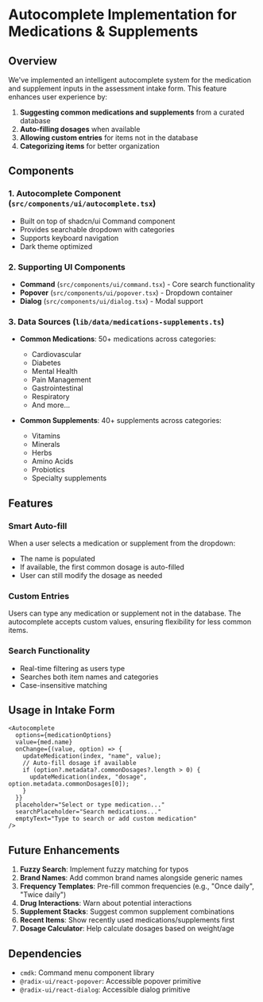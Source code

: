 # Autocomplete Implementation for Medications & Supplements

## Overview

We've implemented an intelligent autocomplete system for the medication and supplement inputs in the assessment intake form. This feature enhances user experience by:

1. **Suggesting common medications and supplements** from a curated database
2. **Auto-filling dosages** when available
3. **Allowing custom entries** for items not in the database
4. **Categorizing items** for better organization

## Components

### 1. Autocomplete Component (`src/components/ui/autocomplete.tsx`)
- Built on top of shadcn/ui Command component
- Provides searchable dropdown with categories
- Supports keyboard navigation
- Dark theme optimized

### 2. Supporting UI Components
- **Command** (`src/components/ui/command.tsx`) - Core search functionality
- **Popover** (`src/components/ui/popover.tsx`) - Dropdown container
- **Dialog** (`src/components/ui/dialog.tsx`) - Modal support

### 3. Data Sources (`lib/data/medications-supplements.ts`)
- **Common Medications**: 50+ medications across categories:
  - Cardiovascular
  - Diabetes
  - Mental Health
  - Pain Management
  - Gastrointestinal
  - Respiratory
  - And more...

- **Common Supplements**: 40+ supplements across categories:
  - Vitamins
  - Minerals
  - Herbs
  - Amino Acids
  - Probiotics
  - Specialty supplements

## Features

### Smart Auto-fill
When a user selects a medication or supplement from the dropdown:
- The name is populated
- If available, the first common dosage is auto-filled
- User can still modify the dosage as needed

### Custom Entries
Users can type any medication or supplement not in the database. The autocomplete accepts custom values, ensuring flexibility for less common items.

### Search Functionality
- Real-time filtering as users type
- Searches both item names and categories
- Case-insensitive matching

## Usage in Intake Form

```tsx
<Autocomplete
  options={medicationOptions}
  value={med.name}
  onChange={(value, option) => {
    updateMedication(index, "name", value);
    // Auto-fill dosage if available
    if (option?.metadata?.commonDosages?.length > 0) {
      updateMedication(index, "dosage", option.metadata.commonDosages[0]);
    }
  }}
  placeholder="Select or type medication..."
  searchPlaceholder="Search medications..."
  emptyText="Type to search or add custom medication"
/>
```

## Future Enhancements

1. **Fuzzy Search**: Implement fuzzy matching for typos
2. **Brand Names**: Add common brand names alongside generic names
3. **Frequency Templates**: Pre-fill common frequencies (e.g., "Once daily", "Twice daily")
4. **Drug Interactions**: Warn about potential interactions
5. **Supplement Stacks**: Suggest common supplement combinations
6. **Recent Items**: Show recently used medications/supplements first
7. **Dosage Calculator**: Help calculate dosages based on weight/age

## Dependencies

- `cmdk`: Command menu component library
- `@radix-ui/react-popover`: Accessible popover primitive
- `@radix-ui/react-dialog`: Accessible dialog primitive
